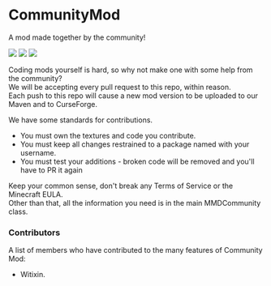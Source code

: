# CommunityMod
A mod made together by the community!

[![](https://img.shields.io/badge/Discord-MMD-green.svg?style=flat&logo=Discord)](https://discord.mcmoddev.com)
[![](http://cf.way2muchnoise.eu/full_318535_downloads.svg)](https://minecraft.curseforge.com/projects/community-mod)
[![](http://cf.way2muchnoise.eu/versions/318535.svg)](https://minecraft.curseforge.com/projects/community-mod)

Coding mods yourself is hard, so why not make one with some help from the community?  
We will be accepting every pull request to this repo, within reason.  
Each push to this repo will cause a new mod version to be uploaded to our Maven and to CurseForge.  

We have some standards for contributions.

- You must own the textures and code you contribute.
- You must keep all changes restrained to a package named with your username.
- You must test your additions - broken code will be removed and you'll have to PR it again

Keep your common sense, don't break any Terms of Service or the Minecraft EULA.  
Other than that, all the information you need is in the main MMDCommunity class.

### Contributors

A list of members who have contributed to the many features of Community Mod:  
- Witixin.